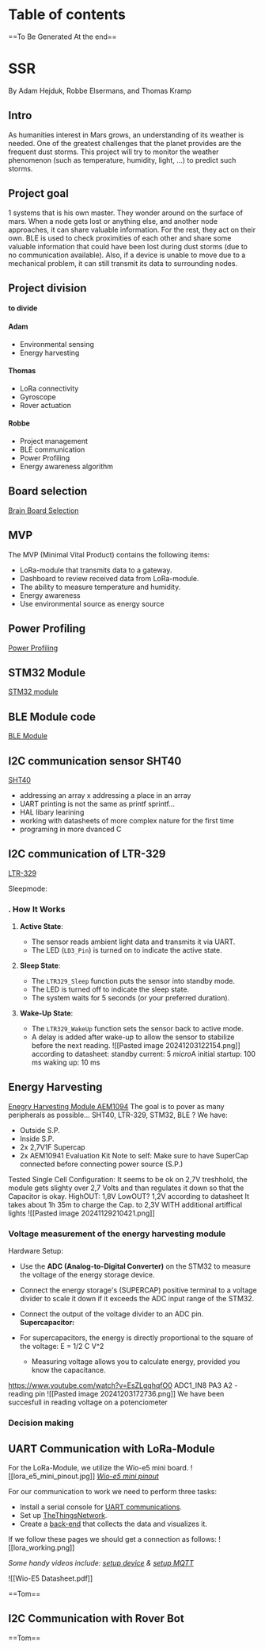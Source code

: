 # Table of contents
==To Be Generated At the end==

# SSR
By Adam Hejduk, Robbe Elsermans, and Thomas Kramp
## Intro
As humanities interest in Mars grows, an understanding of its weather is needed. One of the greatest challenges that the planet provides are the frequent dust storms.
This project will try to monitor the weather phenomenon (such as temperature, humidity, light, ...) to predict such storms.
## Project goal
1 systems that is his own master. They wonder around on the surface of mars. When a node gets lost or anything else, and another node approaches, it can share valuable information. For the rest, they act on their own.
BLE is used to check proximities of each other and share some valuable information that could have been lost during dust storms (due to no communication available). Also, if a device is unable to move due to a mechanical problem, it can still transmit its data to surrounding nodes.
## Project division
#### to divide

#### Adam
- Environmental sensing
- Energy harvesting
#### Thomas
- LoRa connectivity
- Gyroscope
- Rover actuation
#### Robbe
- Project management
- BLE communication
- Power Profiling
- Energy awareness algorithm
## Board selection
[Brain Board Selection](Pages/Investigation/Brain_Board_Selection.md)


## MVP
The MVP (Minimal Vital Product) contains the following items:
- LoRa-module that transmits data to a gateway.
- Dashboard to review received data from LoRa-module.
- The ability to measure temperature and humidity.
- Energy awareness
- Use environmental source as energy source
## Power Profiling
[Power Profiling](Pages/Power_Profiling/Power_Profiling.md)
## STM32 Module
[STM32 module](Pages/Brain_module/STM32L412KB.md)
## BLE Module code
[BLE Module](Pages/BLE_Module/nRF52_SEEED_XIAO.md)
## I2C communication sensor SHT40
[SHT40](Pages/Sensor/SHT40.md)
- addressing an array x addressing a place in an array 
- UART printing is not the same as printf sprintf...
- HAL libary learining
- working with datasheets of more complex nature for the first time 
- programing in more dvanced C


## I2C communication of LTR-329
[LTR-329](Pages/Sensor/LTR-329.md)


Sleepmode: 
### . **How It Works**

1. **Active State**:
    
    - The sensor reads ambient light data and transmits it via UART.
    - The LED (`LD3_Pin`) is turned on to indicate the active state.
2. **Sleep State**:
    
    - The `LTR329_Sleep` function puts the sensor into standby mode.
    - The LED is turned off to indicate the sleep state.
    - The system waits for 5 seconds (or your preferred duration).
3. **Wake-Up State**:
    
    - The `LTR329_WakeUp` function sets the sensor back to active mode.
    - A delay is added after wake-up to allow the sensor to stabilize before the next reading.
![[Pasted image 20241203122154.png]] 
according to datasheet: 
standby current: 5 $micro$A
initial startup: 100 ms
waking up: 10 ms 
## Energy Harvesting
[Enegry Harvesting Module AEM1094](AEM10941.md)
The goal is to pover as many peripherals as possible... SHT40, LTR-329, STM32, BLE ?
We have:
- Outside S.P.
- Inside S.P.
- 2x 2,7V1F Supercap
- 2x AEM10941 Evaluation Kit 
Note to self: Make sure to have SuperCap connected before connecting power source (S.P.)

Tested Single Cell Configuration: It seems to be ok on 2,7V treshhold, the module gets slighty over 2,7 Volts and than regulates it down so that the Capacitor is okay. 
HighOUT: 1,8V
LowOUT? 1,2V
according to datasheet
It takes about 1h 35m to charge the Cap. to 2,3V WITH additional artiffical lights
![[Pasted image 20241129210421.png]]

### Voltage measurement of the energy harvesting module
Hardware Setup: 
- Use the **ADC (Analog-to-Digital Converter)** on the STM32 to measure the voltage of the energy storage device.
- Connect the energy storage's (SUPERCAP) positive terminal to a voltage divider to scale it down if it exceeds the ADC input range of the STM32.
- Connect the output of the voltage divider to an ADC pin.
**Supercapacitor:**

- For supercapacitors, the energy is directly proportional to the square of the voltage:
 E = 1/2 C V^2
    - Measuring voltage allows you to calculate energy, provided you know the capacitance.

https://www.youtube.com/watch?v=EsZLgqhqfO0
ADC1_IN8 PA3 A2 - reading pin 
![[Pasted image 20241203172736.png]]
We have been succesfull in reading voltage on a potenciometer 
### Decision making
## UART Communication with LoRa-Module
For the LoRa-Module, we utilize the Wio-e5 mini board.
![[lora_e5_mini_pinout.jpg]]
*[Wio-e5 mini pinout](https://wiki.seeedstudio.com/LoRa_E5_mini/)*

For our communication to work we need to perform three tasks:
- Install a serial console for [UART communications](SSR_Portfolio/Pages/LoRa/UART%20Communications).
- Set up [TheThingsNetwork](SSR_Portfolio/Pages/LoRa/TheThingsNetwork).
- Create a [back-end](SSR_Portfolio/Pages/LoRa/Back-End) that collects the data and visualizes it.

If we follow these pages we should get a connection as follows:
![[lora_working.png]]

*Some handy videos include: [setup device](https://www.youtube.com/watch?v=L_acKpwNvnc&list=WL&index=11&t=600s) & [setup MQTT](https://www.youtube.com/watch?v=9H6GFXatOCY&list=WL&index=12&t=128s)*

![[Wio-E5 Datasheet.pdf]]

==Tom==

## I2C Communication with Rover Bot
==Tom==

